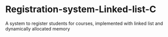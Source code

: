 # Registration-system-Linked-list-C
A system to register students for courses, implemented with linked list and dynamically allocated memory 
